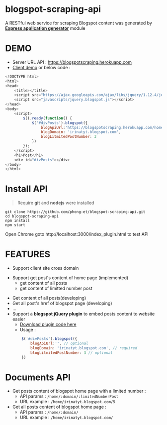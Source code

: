 # blogspot-scraping-api
A RESTful web service for scraping Blogspot content was generated by **[Express application generator](https://expressjs.com/en/starter/generator.html)** module
#  DEMO 
  * Server URL API : https://blogspotscraping.herokuapp.com 
  * [Client demo](https://blogspotscraping.herokuapp.com/index_plugin.html) or below code :
```javascript
<!DOCTYPE html>
<html>
<head>
    <title></title>
    <script src="https://ajax.googleapis.com/ajax/libs/jquery/1.12.4/jquery.min.js"></script>
    <script src="javascripts/jquery.blogspot.js"></script>
</head>
<body>    
    <script>
        $().ready(function() {           
            $('#divPosts').blogspot({
                blogApiUrl:'https://blogspotscraping.herokuapp.com/home',
                blogDomain: 'irinatyt.blogspot.com',
                blogLitmitedPostNumber: 3
            })
        });
    </script>
    <h1>Post</h1>
    <div id="divPosts"></div>
</body>
</html>
```
# Install API
> Require **git** and **nodejs** were installed
```
git clone https://github.com/phong-et/blogspot-scraping-api.git
cd blogspot-scraping-api
npm install 
npm start
```
Open Chrome goto http://localhost:3000/index_plugin.html to test API
# FEATURES
* Support client site cross domain
- Support get post's content of home page (implemented)
  - get content of all posts 
  - get content of limitted number post
* Get content of all posts(developing)
* Get all post's href of blogspot page (developing)
* ...
* Support a **blogspot jQuery plugin** to embed posts content to website easier 
    - [Download plugin code here](https://blogspotscraping.herokuapp.com/javascripts/jquery.blogspot.js)
    - Usage : 
    ```javascript
        $('#divPosts').blogspot({
            blogApiUrl:'', // optional
            blogDomain: 'irinatyt.blogspot.com', // required
            blogLitmitedPostNumber: 3 // optional
        })
    ```
# Documents API
  * Get posts content of blogspot home page with a limited number : 
    - API params : `/home/:domain/:limitedNumberPost`
    - URL example : `/home/irinatyt.blogspot.com/5`
  * Get all posts content of blogspot home page :
    - API params : `/home/:domain/`
    - URL example : `/home/irinatyt.blogspot.com/`
      
	
